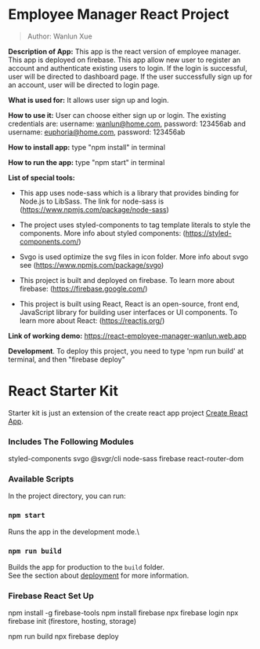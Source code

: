 # Employee Manager React Project

> Author: Wanlun Xue

**Description of App:** This app is the react version of employee manager. This app is deployed on firebase. This app allow new user to register an account and authenticate existing users to login. If the login is successful, user will be directed to dashboard page. If the user successfully sign up for an account, user will be directed to login page.

**What is used for:** It allows user sign up and login.

**How to use it:** User can choose either sign up or login. The existing credentials are: username: wanlun@home.com, password: 123456ab and username: euphoria@home.com, password: 123456ab

**How to install app:** type "npm install" in terminal

**How to run the app:** type "npm start" in terminal

**List of special tools:**

- This app uses node-sass which is a library that provides binding for Node.js to LibSass. The link for node-sass is (https://www.npmjs.com/package/node-sass)

- The project uses styled-components to tag template literals to style the components. More info about styled components: (https://styled-components.com/)

- Svgo is used optimize the svg files in icon folder. More info about svgo see (https://www.npmjs.com/package/svgo)

- This project is built and deployed on firebase. To learn more about firebase: (https://firebase.google.com/)

- This project is built using React, React is an open-source, front end, JavaScript library for building user interfaces or UI components. To learn more about React: (https://reactjs.org/)

**Link of working demo:** https://react-employee-manager-wanlun.web.app

**Development**.
To deploy this project, you need to type 'npm run build' at terminal, and then "firebase deploy"

# React Starter Kit

Starter kit is just an extension of the create react app project [Create React App](https://github.com/facebook/create-react-app).

### Includes The Following Modules

styled-components
svgo
@svgr/cli
node-sass
firebase
react-router-dom

### Available Scripts

In the project directory, you can run:

### `npm start`

Runs the app in the development mode.\

### `npm run build`

Builds the app for production to the `build` folder.\
See the section about [deployment](https://facebook.github.io/create-react-app/docs/deployment) for more information.

### Firebase React Set Up

npm install -g firebase-tools
npm install firebase
npx firebase login
npx firebase init (firestore, hosting, storage)

npm run build
npx firebase deploy
